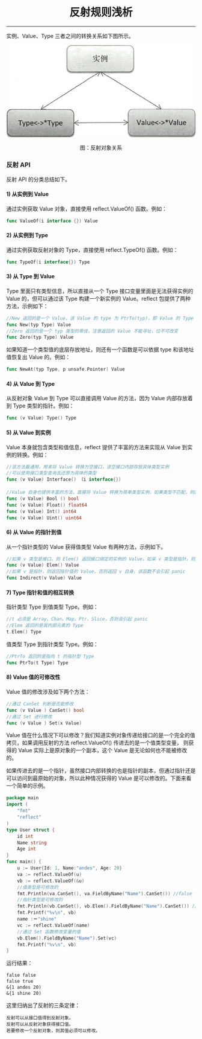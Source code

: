 <center><h1>反射规则浅析</h1></center>

---

实例、Value、Type 三者之间的转换关系如下图所示。

<div align=center> 
    <img src="../../img/9-反射/02-反射规则浅析/反射规则浅析.gif"/> 
    <p>图：反射对象关系</p>
</div>

### 反射 API

反射 API 的分类总结如下。

#### 1) 从实例到 Value

通过实例获取 Value 对象，直接使用 reflect.ValueOf() 函数。例如：

```go
func ValueOf(i interface {}) Value
```

#### 2) 从实例到 Type

通过实例获取反射对象的 Type，直接使用 reflect.TypeOf() 函数。例如：

```go
func TypeOf(i interface{}) Type
```

#### 3) 从 Type 到 Value

Type 里面只有类型信息，所以直接从一个 Type 接口变量里面是无法获得实例的 Value 的，但可以通过该 Type 构建一个新实例的 Value。reflect 包提供了两种方法，示例如下：

```go
//New 返回的是一个 Value，该 Value 的 type 为 PtrTo(typ)，即 Value 的 Type 是指定 typ 的指针类型
func New(typ Type) Value
//Zero 返回的是一个 typ 类型的零佳，注意返回的 Value 不能寻址，位不可改变
func Zero(typ Type) Value
```

如果知道一个类型值的底层存放地址，则还有一个函数是可以依据 type 和该地址值恢复出 Value 的。例如：

```go
func NewAt(typ Type, p unsafe.Pointer) Value
```

#### 4) 从 Value 到 Type

从反射对象 Value 到 Type 可以直接调用 Value 的方法，因为 Value 内部存放着到 Type 类型的指针。例如：

```go
func (v Value) Type() Type
```

#### 5) 从 Value 到实例

Value 本身就包含类型和值信息，reflect 提供了丰富的方法来实现从 Value 到实例的转换。例如：

```go
//该方法最通用，用来将 Value 转换为空接口，该空接口内部存放具体类型实例
//可以使用接口类型查询去还原为具体的类型
func (v Value) Interface() （i interface{})

//Value 自身也提供丰富的方法，直接将 Value 转换为简单类型实例，如果类型不匹配，则直接引起 panic
func (v Value) Bool () bool
func (v Value) Float() float64
func (v Value) Int() int64
func (v Value) Uint() uint64
```

#### 6) 从 Value 的指针到值

从一个指针类型的 Value 获得值类型 Value 有两种方法，示例如下。

```go
//如果 v 类型是接口，则 Elem() 返回接口绑定的实例的 Value，如采 v 类型是指针，则返回指针值的 Value，否则引起 panic
func (v Value) Elem() Value
//如果 v 是指针，则返回指针值的 Value，否则返回 v 自身，该函数不会引起 panic
func Indirect(v Value) Value
```

#### 7) Type 指针和值的相互转换

指针类型 Type 到值类型 Type。例如：

```go
//t 必须是 Array、Chan、Map、Ptr、Slice，否则会引起 panic
//Elem 返回的是其内部元素的 Type
t.Elem() Type
```

值类型 Type 到指针类型 Type。例如：

```go
//PtrTo 返回的是指向 t 的指针型 Type
func PtrTo(t Type) Type
```

#### 8) Value 值的可修改性

Value 值的修改涉及如下两个方法：

```go
//通过 CanSet 判断是否能修改
func (v Value ) CanSet() bool
//通过 Set 进行修改
func (v Value ) Set(x Value)
```

Value 值在什么情况下可以修改？我们知道实例对象传递给接口的是一个完全的值拷贝，如果调用反射的方法 reflect.ValueOf() 传进去的是一个值类型变量， 则获得的 Value 实际上是原对象的一个副本，这个 Value 是无论如何也不能被修改的。

如果传进去的是一个指针，虽然接口内部转换的也是指针的副本，但通过指针还是可以访问到最原始的对象，所以此种情况获得的 Value 是可以修改的。下面来看一个简单的示例。

```go
package main
import (
    "fmt"
    "reflect"
)
type User struct {
    id int
    Name string
    Age int
}
func main() {
    u := User{Id: 1, Name:"andes", Age: 20}
    va := reflect.ValueOf(u)
    vb := reflect.ValueOf(&u)
    //值类型是可修改的
    fmt.Println(va.CanSet(), va.FieldByName("Name").CanSet()) //false false
    //指针类型是可修改的
    fmt.Println(vb.CanSet(), vb.Elem().FieldByName("Name").CanSet()) //false     false
    fmt.Printf("%v\n", vb)
    name :＝"shine"
    vc := reflect.ValueOf(name)
    //通过 Set 函数修改变量的值
    vb.Elem().FieldByName("Name").Set(vc)
    fmt.Printf("%v\n", vb)
}
```

运行结果：

```
false false
false true
&{1 andes 20)
&{1 shine 20)
```

这里归纳出了反射的三条定律：

```
反射可以从接口值得到反射对象。
反射可以从反射对象获得接口值。
若要修改一个反射对象，则其值必须可以修改。
```
